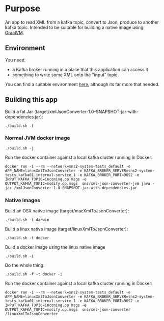 # Purpose
An app to read XML from a kafka topic, convert to Json, produce to another kafka topic.
Intended to be suitable for building a native image using [GraalVM](https://www.graalvm.org/).

## Environment
You need:
 * a Kafka broker running in a place that this application can access it
 * something to write some XML onto the "input" topic.
 
You can find a suitable environment [here](https://github.com/muirandy/sns2-system-tests), although its far more that needed. 

## Building this app

Build a fat Jar (target/xmlJsonConverter-1.0-SNAPSHOT-jar-with-dependencies.jar):
```
./build.sh -f 
```
### Normal JVM docker image
```
./build.sh -j 
```

Run the docker container against a local kafka cluster running in Docker:
```
docker run -i --rm --network=sns2-system-tests_default -e APP_NAME=linuxXmlToJsonConverter -e KAFKA_BROKER_SERVER=sns2-system-tests_kafka01.internal-service_1 -e KAFKA_BROKER_PORT=9092 -e INPUT_KAFKA_TOPIC=incoming.op.msgs -e OUTPUT_KAFKA_TOPIC=modify.op.msgs  sns/xml-json-converter-jvm java -jar /xmlJsonConverter-1.0-SNAPSHOT-jar-with-dependencies.jar
```


### Native Images

Build an OSX native image (target/macXmlToJsonConverter):
```
./build.sh -t darwin
```

Build a linux native image (target/linuxXmlToJsonConverter):
```
./build.sh -t docker
```

Build a docker image using the linux native image
```
./build.sh -i
```

Do the whole thing:
```
./build.sh -f -t docker -i
```


Run the docker container against a local kafka cluster running in Docker:
```
docker run -i --rm --network=sns2-system-tests_default -e APP_NAME=linuxXmlToJsonConverter -e KAFKA_BROKER_SERVER=sns2-system-tests_kafka01.internal-service_1 -e KAFKA_BROKER_PORT=9092 -e INPUT_KAFKA_TOPIC=incoming.op.msgs -e OUTPUT_KAFKA_TOPIC=modify.op.msgs  sns/xml-json-converter /linuxXmlToJsonConverter
```


